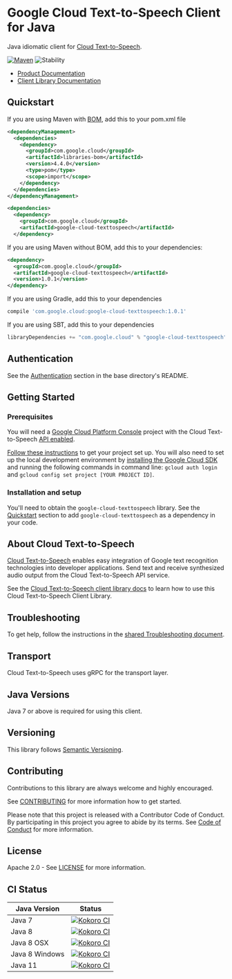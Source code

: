 # Google Cloud Text-to-Speech Client for Java

Java idiomatic client for [Cloud Text-to-Speech][product-docs].

[![Maven][maven-version-image]][maven-version-link]
![Stability][stability-image]

- [Product Documentation][product-docs]
- [Client Library Documentation][javadocs]

## Quickstart

If you are using Maven with [BOM][libraries-bom], add this to your pom.xml file
```xml
<dependencyManagement>
  <dependencies>
    <dependency>
      <groupId>com.google.cloud</groupId>
      <artifactId>libraries-bom</artifactId>
      <version>4.4.0</version>
      <type>pom</type>
      <scope>import</scope>
    </dependency>
  </dependencies>
</dependencyManagement>

<dependencies>
  <dependency>
    <groupId>com.google.cloud</groupId>
    <artifactId>google-cloud-texttospeech</artifactId>
  </dependency>

```

[//]: # ({x-version-update-start:google-cloud-texttospeech:released})

If you are using Maven without BOM, add this to your dependencies:

```xml
<dependency>
  <groupId>com.google.cloud</groupId>
  <artifactId>google-cloud-texttospeech</artifactId>
  <version>1.0.1</version>
</dependency>

```

If you are using Gradle, add this to your dependencies
```Groovy
compile 'com.google.cloud:google-cloud-texttospeech:1.0.1'
```
If you are using SBT, add this to your dependencies
```Scala
libraryDependencies += "com.google.cloud" % "google-cloud-texttospeech" % "1.0.1"
```
[//]: # ({x-version-update-end})

## Authentication

See the [Authentication][authentication] section in the base directory's README.

## Getting Started

### Prerequisites

You will need a [Google Cloud Platform Console][developer-console] project with the Cloud Text-to-Speech [API enabled][enable-api].

[Follow these instructions][create-project] to get your project set up. You will also need to set up the local development environment by
[installing the Google Cloud SDK][cloud-sdk] and running the following commands in command line:
`gcloud auth login` and `gcloud config set project [YOUR PROJECT ID]`.

### Installation and setup

You'll need to obtain the `google-cloud-texttospeech` library.  See the [Quickstart](#quickstart) section
to add `google-cloud-texttospeech` as a dependency in your code.

## About Cloud Text-to-Speech


[Cloud Text-to-Speech][product-docs] enables easy integration of Google text recognition technologies into developer applications. Send text and receive synthesized audio output from the Cloud Text-to-Speech API service.

See the [Cloud Text-to-Speech client library docs][javadocs] to learn how to
use this Cloud Text-to-Speech Client Library.






## Troubleshooting

To get help, follow the instructions in the [shared Troubleshooting document][troubleshooting].

## Transport

Cloud Text-to-Speech uses gRPC for the transport layer.

## Java Versions

Java 7 or above is required for using this client.

## Versioning

This library follows [Semantic Versioning](http://semver.org/).



## Contributing


Contributions to this library are always welcome and highly encouraged.

See [CONTRIBUTING][contributing] for more information how to get started.

Please note that this project is released with a Contributor Code of Conduct. By participating in
this project you agree to abide by its terms. See [Code of Conduct][code-of-conduct] for more
information.

## License

Apache 2.0 - See [LICENSE][license] for more information.

## CI Status

Java Version | Status
------------ | ------
Java 7 | [![Kokoro CI][kokoro-badge-image-1]][kokoro-badge-link-1]
Java 8 | [![Kokoro CI][kokoro-badge-image-2]][kokoro-badge-link-2]
Java 8 OSX | [![Kokoro CI][kokoro-badge-image-3]][kokoro-badge-link-3]
Java 8 Windows | [![Kokoro CI][kokoro-badge-image-4]][kokoro-badge-link-4]
Java 11 | [![Kokoro CI][kokoro-badge-image-5]][kokoro-badge-link-5]

[product-docs]: https://cloud.google.com/text-to-speech
[javadocs]: https://googleapis.dev/java/google-cloud-texttospeech/latest/
[kokoro-badge-image-1]: http://storage.googleapis.com/cloud-devrel-public/java/badges/java-texttospeech/java7.svg
[kokoro-badge-link-1]: http://storage.googleapis.com/cloud-devrel-public/java/badges/java-texttospeech/java7.html
[kokoro-badge-image-2]: http://storage.googleapis.com/cloud-devrel-public/java/badges/java-texttospeech/java8.svg
[kokoro-badge-link-2]: http://storage.googleapis.com/cloud-devrel-public/java/badges/java-texttospeech/java8.html
[kokoro-badge-image-3]: http://storage.googleapis.com/cloud-devrel-public/java/badges/java-texttospeech/java8-osx.svg
[kokoro-badge-link-3]: http://storage.googleapis.com/cloud-devrel-public/java/badges/java-texttospeech/java8-osx.html
[kokoro-badge-image-4]: http://storage.googleapis.com/cloud-devrel-public/java/badges/java-texttospeech/java8-win.svg
[kokoro-badge-link-4]: http://storage.googleapis.com/cloud-devrel-public/java/badges/java-texttospeech/java8-win.html
[kokoro-badge-image-5]: http://storage.googleapis.com/cloud-devrel-public/java/badges/java-texttospeech/java11.svg
[kokoro-badge-link-5]: http://storage.googleapis.com/cloud-devrel-public/java/badges/java-texttospeech/java11.html
[stability-image]: https://img.shields.io/badge/stability-ga-green
[maven-version-image]: https://img.shields.io/maven-central/v/com.google.cloud/google-cloud-texttospeech.svg
[maven-version-link]: https://search.maven.org/search?q=g:com.google.cloud%20AND%20a:google-cloud-texttospeech&core=gav
[authentication]: https://github.com/googleapis/google-cloud-java#authentication
[developer-console]: https://console.developers.google.com/
[create-project]: https://cloud.google.com/resource-manager/docs/creating-managing-projects
[cloud-sdk]: https://cloud.google.com/sdk/
[troubleshooting]: https://github.com/googleapis/google-cloud-common/blob/master/troubleshooting/readme.md#troubleshooting
[contributing]: https://github.com/googleapis/java-texttospeech/blob/master/CONTRIBUTING.md
[code-of-conduct]: https://github.com/googleapis/java-texttospeech/blob/master/CODE_OF_CONDUCT.md#contributor-code-of-conduct
[license]: https://github.com/googleapis/java-texttospeech/blob/master/LICENSE

[enable-api]: https://console.cloud.google.com/flows/enableapi?apiid=texttospeech.googleapis.com
[libraries-bom]: https://github.com/GoogleCloudPlatform/cloud-opensource-java/wiki/The-Google-Cloud-Platform-Libraries-BOM
[shell_img]: https://gstatic.com/cloudssh/images/open-btn.png
